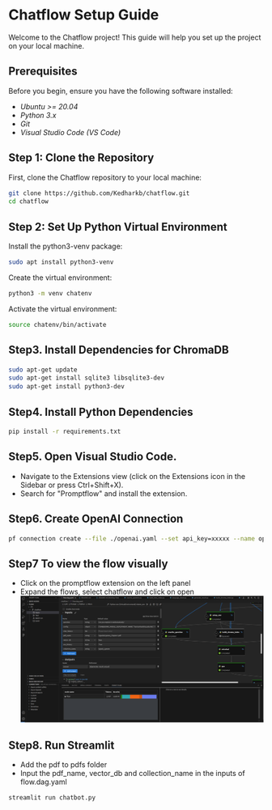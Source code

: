 # Chatflow Setup Guide

Welcome to the Chatflow project! This guide will help you set up the project on your local machine.

## Prerequisites

Before you begin, ensure you have the following software installed:

- *Ubuntu >= 20.04*
- *Python 3.x*
- *Git*
- *Visual Studio Code (VS Code)*

## Step 1: Clone the Repository

First, clone the Chatflow repository to your local machine:

```bash
git clone https://github.com/Kedharkb/chatflow.git  
cd chatflow
```
## Step 2: Set Up Python Virtual Environment

Install the python3-venv package:
```bash
sudo apt install python3-venv
```

Create the virtual environment:
```bash
python3 -m venv chatenv
```

Activate the virtual environment:
```bash
source chatenv/bin/activate 
```

## Step3. Install Dependencies for ChromaDB 
```bash
sudo apt-get update 
sudo apt-get install sqlite3 libsqlite3-dev 
sudo apt-get install python3-dev 
```

## Step4. Install Python Dependencies 
```bash
pip install -r requirements.txt
```

## Step5. Open Visual Studio Code.
- Navigate to the Extensions view (click on the Extensions icon in the Sidebar or press Ctrl+Shift+X).
- Search for "Promptflow" and install the extension. 

## Step6.  Create OpenAI Connection 
```bash
pf connection create --file ./openai.yaml --set api_key=xxxxx --name open_ai_connection
```

## Step7 To view the flow visually 
- Click on the promptflow extension on the left panel 
- Expand the flows, select chatflow and click on open
![Alt text](assets/promptflow_visual.png)


## Step8.  Run Streamlit
- Add the pdf to pdfs folder
- Input the pdf_name, vector_db and collection_name in the inputs of flow.dag.yaml
```bash
streamlit run chatbot.py
```

